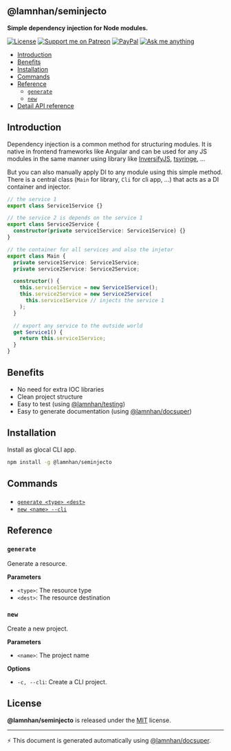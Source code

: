 <section id="head" data-note="AUTO-GENERATED CONTENT, DO NOT EDIT DIRECTLY!">

# @lamnhan/seminjecto

**Simple dependency injection for Node modules.**

</section>

<section id="header">

[![License][license_badge]][license_url] [![Support me on Patreon][patreon_badge]][patreon_url] [![PayPal][paypal_donate_badge]][paypal_donate_url] [![Ask me anything][ask_me_badge]][ask_me_url]

[license_badge]: https://img.shields.io/github/license/mashape/apistatus.svg
[license_url]: https://github.com/lamnhan/seminjecto/blob/master/LICENSE
[patreon_badge]: https://lamnhan.github.io/assets/images/badges/patreon.svg
[patreon_url]: https://www.patreon.com/lamnhan
[paypal_donate_badge]: https://lamnhan.github.io/assets/images/badges/paypal_donate.svg
[paypal_donate_url]: https://www.paypal.me/lamnhan
[ask_me_badge]: https://img.shields.io/badge/ask/me-anything-1abc9c.svg
[ask_me_url]: https://m.me/lamhiennhan

</section>

<section id="tocx" data-note="AUTO-GENERATED CONTENT, DO NOT EDIT DIRECTLY!">

- [Introduction](#introduction)
- [Benefits](#benefits)
- [Installation](#installation)
- [Commands](#commands)
- [Reference](#reference)
  - [`generate`](#command-generate)
  - [`new`](#command-new)
- [Detail API reference](https://lamnhan.com/seminjecto)


</section>

<section id="getting-started">

## Introduction

Dependency injection is a common method for structuring modules. It is native in frontend frameworks like Angular and can be used for any JS modules in the same manner using library like [InversifyJS](http://inversify.io/), [tsyringe](https://github.com/microsoft/tsyringe), ...

But you can also manually apply DI to any module using this simple method. There is a central class (`Main` for library, `Cli` for cli app, ...) that acts as a DI container and injector.

```ts
// the service 1
export class Service1Service {}

// the service 2 is depends on the service 1
export class Service2Service {
  constructor(private service1Service: Service1Service) {}
}

// the container for all services and also the injetor
export class Main {
  private service1Service: Service1Service;
  private service2Service: Service2Service;

  constructor() {
    this.service1Service = new Service1Service();
    this.service2Service = new Service2Service(
      this.service1Service // injects the service 1
    );
  }

  // export any service to the outside world
  get Service1() {
    return this.service1Service;
  }
}
```

## Benefits

- No need for extra IOC libraries
- Clean project structure
- Easy to test (using [@lamnhan/testing](https://github.com/lamnhan/testing))
- Easy to generate documentation (using [@lamnhan/docsuper](https://github.com/lamnhan/docsuper))

## Installation

Install as glocal CLI app.

```sh
npm install -g @lamnhan/seminjecto
```

</section>

<section id="commands" data-note="AUTO-GENERATED CONTENT, DO NOT EDIT DIRECTLY!">

<h2><a name="commands"><p>Commands</p>
</a></h2>

- [`generate <type> <dest>`](#command-generate)
- [`new <name> --cli`](#command-new)

<h2><a name="reference"><p>Reference</p>
</a></h2>

<h3><a name="command-generate"><p><code>generate</code></p>
</a></h3>

Generate a resource.

**Parameters**

- `<type>`: The resource type
- `<dest>`: The resource destination

<h3><a name="command-new"><p><code>new</code></p>
</a></h3>

Create a new project.

**Parameters**

- `<name>`: The project name

**Options**

- `-c, --cli`: Create a CLI project.

</section>

<section id="license" data-note="AUTO-GENERATED CONTENT, DO NOT EDIT DIRECTLY!">

## License

**@lamnhan/seminjecto** is released under the [MIT](https://github.com/lamnhan/seminjecto/blob/master/LICENSE) license.

</section>

<section id="attr">

---

⚡️ This document is generated automatically using [@lamnhan/docsuper](https://github.com/lamnhan/docsuper).

</section>
